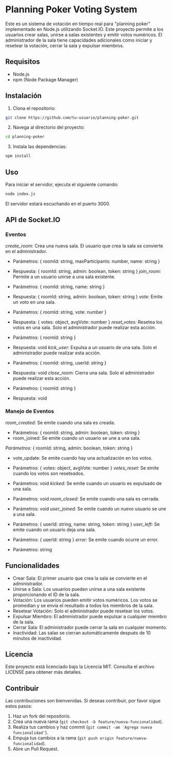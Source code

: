 # Planning Poker Voting System

Este es un sistema de votación en tiempo real para "planning poker" implementado en Node.js utilizando Socket.IO. Este proyecto permite a los usuarios crear salas, unirse a salas existentes y emitir votos numéricos. El administrador de la sala tiene capacidades adicionales como iniciar y resetear la votación, cerrar la sala y expulsar miembros.

## Requisitos

- Node.js
- npm (Node Package Manager)

## Instalación

1. Clona el repositorio:

```bash
git clone https://github.com/tu-usuario/planning-poker.git
```

2. Navega al directorio del proyecto:
```bash
cd planning-poker
```

3) Instala las dependencias:
```bash
npm install
```

## Uso
Para iniciar el servidor, ejecuta el siguiente comando:

```bash
node index.js
```
El servidor estará escuchando en el puerto 3000.

## API de Socket.IO
### Eventos
*create_room:* Crea una nueva sala. El usuario que crea la sala se convierte en el administrador.
- Parámetros: { roomId: string, maxParticipants: number, name: string }
- Respuesta: { roomId: string, admin: boolean, token: string }
*join_room:* Permite a un usuario unirse a una sala existente.

- Parámetros: { roomId: string, name: string }
- Respuesta: { roomId: string, admin: boolean, token: string }
*vote:* Emite un voto en una sala.

- Parámetros: { roomId: string, vote: number }
- Respuesta: { votes: object, avgVote: number }
*reset_votes:* Resetea los votos en una sala. Solo el administrador puede realizar esta acción.

- Parámetros: { roomId: string }
- Respuesta: void
*kick_user:* Expulsa a un usuario de una sala. Solo el administrador puede realizar esta acción.

- Parámetros: { roomId: string, userId: string }
- Respuesta: void
*close_room:* Cierra una sala. Solo el administrador puede realizar esta acción.

- Parámetros: { roomId: string }
- Respuesta: void
### Manejo de Eventos
*room_created:* Se emite cuando una sala es creada.

- Parámetros: { roomId: string, admin: boolean, token: string }
- room_joined: Se emite cuando un usuario se une a una sala.

*Parámetros:* { roomId: string, admin: boolean, token: string }
- vote_update: Se emite cuando hay una actualización en los votos.

- Parámetros: { votes: object, avgVote: number }
*votes_reset:* Se emite cuando los votos son reseteados.

- Parámetros: void
*kicked:* Se emite cuando un usuario es expulsado de una sala.

- Parámetros: void
*room_closed:* Se emite cuando una sala es cerrada.

- Parámetros: void
*user_joined:* Se emite cuando un nuevo usuario se une a una sala.

- Parámetros: { userId: string, name: string, token: string }
*user_left:* Se emite cuando un usuario deja una sala.

- Parámetros: { userId: string }
*error:* Se emite cuando ocurre un error.

- Parámetros: string

## Funcionalidades
- Crear Sala: El primer usuario que crea la sala se convierte en el administrador.
- Unirse a Sala: Los usuarios pueden unirse a una sala existente proporcionando el ID de la sala.
- Votación: Los usuarios pueden emitir votos numéricos. Los votos se promedian y se envía el resultado a todos los miembros de la sala.
- Resetear Votación: Solo el administrador puede resetear los votos.
- Expulsar Miembro: El administrador puede expulsar a cualquier miembro de la sala.
- Cerrar Sala: El administrador puede cerrar la sala en cualquier momento.
- Inactividad: Las salas se cierran automáticamente después de 10 minutos de inactividad.

## Licencia
Este proyecto está licenciado bajo la Licencia MIT. Consulta el archivo LICENSE para obtener más detalles.

## Contribuir

Las contribuciones son bienvenidas. Si deseas contribuir, por favor sigue estos pasos:

1. Haz un fork del repositorio.
2. Crea una nueva rama (`git checkout -b feature/nueva-funcionalidad`).
3. Realiza tus cambios y haz commit (`git commit -am 'Agrega nueva funcionalidad'`).
4. Empuja tus cambios a la rama (`git push origin feature/nueva-funcionalidad`).
5. Abre un Pull Request.

